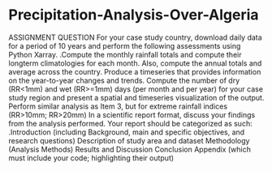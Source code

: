 # Precipitation-Analysis-Over-Algeria 

ASSIGNMENT QUESTION
For your case study country, download daily data for a period of 10 years and perform the
following assessments using Python Xarray.
.Compute the monthly rainfall totals and compute their longterm climatologies for
each month.
Also, compute the annual totals and average across the country. Produce a timeseries
that provides information on the year-to-year changes and trends.
Compute the number of dry (RR<1mm) and wet (RR>=1mm) days (per month and
per year) for your case study region and present a spatial and timeseries visualization
of the output.
Perform similar analysis as Item 3, but for extreme rainfall indices (RR>10mm;
RR>20mm)
In a scientific report format, discuss your findings from the analysis performed. Your report
should be categorized as such:
.Introduction (including Background, main and specific objectives, and research
questions)
Description of study area and dataset
Methodology (Analysis Methods)
Results and Discussion
Conclusion
Appendix (which must include your code; highlighting their output)
